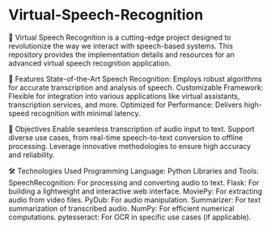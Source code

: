 # Virtual-Speech-Recognition

🚀 Virtual Speech Recognition is a cutting-edge project designed to revolutionize the way we interact with speech-based systems. This repository provides the implementation details and resources for an advanced virtual speech recognition application.

📌 Features
State-of-the-Art Speech Recognition: Employs robust algorithms for accurate transcription and analysis of speech.
Customizable Framework: Flexible for integration into various applications like virtual assistants, transcription services, and more.
Optimized for Performance: Delivers high-speed recognition with minimal latency.

🎯 Objectives
Enable seamless transcription of audio input to text.
Support diverse use cases, from real-time speech-to-text conversion to offline processing.
Leverage innovative methodologies to ensure high accuracy and reliability.

🛠️ Technologies Used
Programming Language: Python
Libraries and Tools:
SpeechRecognition: For processing and converting audio to text.
Flask: For building a lightweight and interactive web interface.
MoviePy: For extracting audio from video files.
PyDub: For audio manipulation.
Summarizer: For text summarization of transcribed audio.
NumPy: For efficient numerical computations.
pytesseract: For OCR in specific use cases (if applicable).
